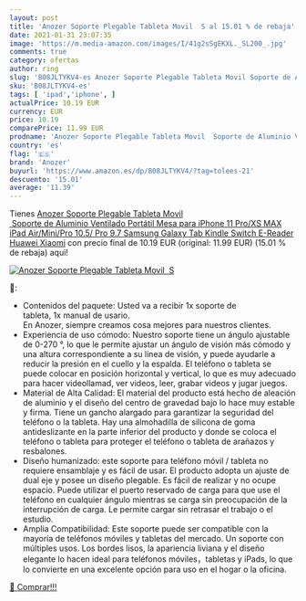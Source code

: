 ```yaml
---
layout: post
title: 'Anozer Soporte Plegable Tableta Movil  S al 15.01 % de rebaja'
date: 2021-01-31 23:07:35
image: 'https://m.media-amazon.com/images/I/41g2sSgEKXL._SL200_.jpg'
comments: true
category: ofertas
author: ring
slug: 'B08JLTYKV4-es Anozer Soporte Plegable Tableta Movil Soporte de Aluminio...'
sku: 'B08JLTYKV4-es'
tags: [ 'ipad','iphone', ]
actualPrice: 10.19 EUR
currency: EUR
price: 10.19
comparePrice: 11.99 EUR
prodname: 'Anozer Soporte Plegable Tableta Movil  Soporte de Aluminio Ventilado Portátil Mesa para iPhone 11 Pro/XS MAX iPad Air/Mini/Pro 10.5/ Pro 9.7 Samsung Galaxy Tab Kindle Switch E-Reader Huawei Xiaomi'
country: 'es'
flag: '🇪🇸'
brand: 'Anozer'
buyurl: 'https://www.amazon.es/dp/B08JLTYKV4/?tag=tolees-21'
descuento: '15.01'
average: '11.39'
---
```


Tienes [Anozer Soporte Plegable Tableta Movil  Soporte de Aluminio Ventilado Portátil Mesa para iPhone 11 Pro/XS MAX iPad Air/Mini/Pro 10.5/ Pro 9.7 Samsung Galaxy Tab Kindle Switch E-Reader Huawei Xiaomi](https://www.amazon.es/dp/B08JLTYKV4/?tag=tolees-21) con precio final de  10.19 EUR (original: 11.99 EUR) (15.01 %  de rebaja) aqui!

[![Anozer Soporte Plegable Tableta Movil  S](https://m.media-amazon.com/images/I/41g2sSgEKXL._SL200_.jpg)](https://www.amazon.es/dp/B08JLTYKV4/?tag=tolees-21)

🔎:

- Contenidos del paquete: Usted va a recibir 1x soporte de tableta, 1x manual de usario. En Anozer, siempre creamos cosa mejores para nuestros clientes.
- Experiencia de uso cómodo: Nuestro soporte tiene un ángulo ajustable de 0-270 °, lo que le permite ajustar un ángulo de visión más cómodo y una altura correspondiente a su línea de visión, y puede ayudarle a reducir la presión en el cuello y la espalda. El teléfono o tableta se puede colocar en posición horizontal y vertical, lo que es muy adecuado para hacer videollamad, ver videos, leer, grabar videos y jugar juegos.
- Material de Alta Calidad: El material del producto está hecho de aleación de aluminio y el diseño del centro de gravedad bajo lo hace muy estable y firma. Tiene un gancho alargado para garantizar la seguridad del teléfono o la tableta. Hay una almohadilla de silicona de goma antideslizante en la parte inferior del producto y donde se coloca el teléfono o tableta para proteger el teléfono o tableta de arañazos y resbalones.
- Diseño humanizado: este soporte para teléfono móvil / tableta no requiere ensamblaje y es fácil de usar. El producto adopta un ajuste de dual eje y posee un diseño plegable. Es fácil de realizar y no ocupe espacio. Puede utilizar el puerto reservado de carga para que use el teléfono en cualquier ángulo mientras se carga sin preocupación de la interrupción de carga. Le permite cargar sin retrasar el trabajo o el estudio.
- Amplia Compatibilidad: Este soporte puede ser compatible con la mayoría de teléfonos móviles y tabletas del mercado. Un soporte con múltiples usos. Los bordes lisos, la apariencia liviana y el diseño elegante lo hacen ideal para teléfonos móviles，tabletas y iPads, lo que lo convierte en una excelente opción para uso en el hogar o la oficina.

[🛒 Comprar!!!](https://www.amazon.es/dp/B08JLTYKV4/?tag=tolees-21)
